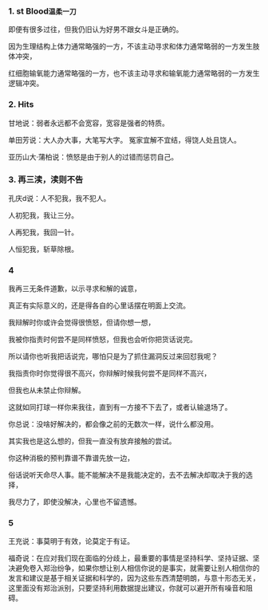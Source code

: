### 1. st Blood`温柔一刀`

即便有很多过往，但我仍旧认为好男不跟女斗是正确的。

因为生理结构上体力通常略强的一方，不该主动寻求和体力通常略弱的一方发生肢体冲突，

红细胞输氧能力通常略强的一方，也不该主动寻求和输氧能力通常略弱的一方发生逻辑冲突。

### 2. Hits

甘地说：弱者永远都不会宽容，宽容是强者的特质。

单田芳说：大人办大事，大笔写大字。
冤家宜解不宜结，得饶人处且饶人。

亚历山大·蒲柏说：愤怒是由于别人的过错而惩罚自己。

### 3. 再三渎，渎则不告

孔庆d说：人不犯我，我不犯人。

人初犯我，我让三分。

人再犯我，我回一针。

人恒犯我，斩草除根。

### 4

我再三无条件道歉，以示寻求和解的诚意，

真正有实际意义的，还是得各自的心里话摆在明面上交流。

我辩解时你或许会觉得很愤怒，但请你想一想，

我被你指责时何尝不是同样愤怒，但我也会听你把货话说完。

所以请你也听我把话说完，哪怕只是为了抓住漏洞反过来回怼我呢？

我指责你时你觉得很不高兴，你辩解时候我何尝不是同样不高兴，

但我也从未禁止你辩解。

这就如同打球一样你来我往，直到有一方接不下去了，或者认输退场了。

你总说：没啥好解决的，都会像之前的无数次一样，说什么都没用。

其实我也是这么想的，但我一直没有放弃接触的尝试。

你这种消极的预判靠谱不靠谱先放一边，

俗话说听天命尽人事。能不能解决不是我能决定的，去不去解决却取决于我的选择，

我尽力了，即使没解决，心里也不留遗憾。

### 5

王充说：事莫明于有效，论莫定于有证。

福奇说：在应对我们现在面临的分歧上，最重要的事情是坚持科学、坚持证据、坚决避免卷入郑治纷争，如果你想让别人相信你说的是事实，就需要让别人相信你的发言和建议是基于相关证据和科学的，因为这些东西清楚明朗，与意十形态无关，这里面没有郑治派别，只要坚持利用数据提出建议，你就可以避开所有噪音和阻碍。
